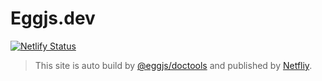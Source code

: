 # Eggjs.dev

[![Netlify Status](https://api.netlify.com/api/v1/badges/97fa8b9f-3527-4d17-8876-bc33fb8ec4b6/deploy-status)](https://app.netlify.com/sites/admiring-villani-4166a1/deploys)

> This site is auto build by [@eggjs/doctools](https://github.com/eggjs/egg-doctools) and published by [Netfliy](https://github.com/netlify).
